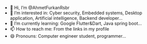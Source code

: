 - 👋 Hi, I’m @AhmetFurkanRsbr
- 👀 I’m interested in: Cyber security, Embedded systems, Desktop application, Artificial intelligence, Backend developer...
- 🌱 I’m currently learning: Google Flutter&Dart, Java spring boot...
- 📫 How to reach me: From the links in my profile
- 😄 Pronouns: Computer engineer student, programmer...

<!---
AhmetFurkanRsbr/AhmetFurkanRsbr is a ✨ special ✨ repository because its `README.md` (this file) appears on your GitHub profile.
You can click the Preview link to take a look at your changes.
--->
